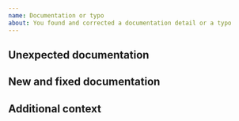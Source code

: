 ```yaml
---
name: Documentation or typo
about: You found and corrected a documentation detail or a typo
---
```


## Unexpected documentation

<!--
Please write a clear and concise description of what the bug is.
If this is only a typo, feel free to remove this section.
-->

## New and fixed documentation

<!--
Please describe the documentation you were expected.
If this is only a typo, feel free to remove this section.
-->

## Additional context

<!--
Do you have anything to add?
If this is only a typo, feel free to remove this section.
-->
